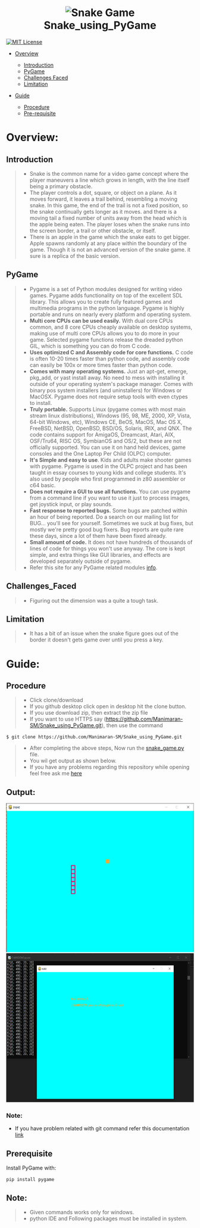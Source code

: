 <h1 align="center">
  <img src="https://im.indiatimes.in/media/content/2018/Aug/snake_game_1533210447.jpg" alt="Snake Game"><br>
  Snake_using_PyGame
</h1>

[![MIT License](https://img.shields.io/badge/license-MIT-blue.svg?style=flat)](https://github.com/Manimaran-SM/Snake_using_PyGame/blob/master/LICENSE)

* [Overview](#Overview)
   * [Introduction](#Introduction)
   * [PyGame](#PyGame)
   * [Challenges Faced](#Challenges_Faced)
   * [Limitation](#Limitation)
   
* [Guide](#Guide)
  * [Procedure](#Procedure)
  * [Pre-requisite](#Prerequisite)


# Overview:
## Introduction
>* Snake is the common name for a video game concept where the player maneuvers a line which grows in length, with the line itself being a primary obstacle. 
>* The player controls a dot, square, or object on a plane. As it moves forward, it leaves a trail behind, resembling a moving snake. In this game, the end of the trail is not a fixed position, so the snake continually gets longer as it moves. and there is a moving tail a fixed number of units away from the head which is the apple being eaten. The player loses when the snake runs into the screen border, a trail or other obstacle, or itself.
>* There is an apple in the game which the snake eats to get bigger. Apple spawns randomly at any place within the boundary of the game. Though it is not an advanced version of the snake game. it sure is a replica of the basic version.

## PyGame
>* Pygame is a set of Python modules designed for writing video games. Pygame adds functionality on top of the excellent SDL library. This allows you to create fully featured games and multimedia programs in the python language.
Pygame is highly portable and runs on nearly every platform and operating system.
>* <b>Multi core CPUs can be used easily.</b> With dual core CPUs common, and 8 core CPUs cheaply available on desktop systems, making use of multi core CPUs allows you to do more in your game. Selected pygame functions release the dreaded python GIL, which is something you can do from C code.
>* <b>Uses optimized C and Assembly code for core functions.</b> C code is often 10-20 times faster than python code, and assembly code can easily be 100x or more times faster than python code.
>* <b>Comes with many operating systems.</b> Just an apt-get, emerge, pkg_add, or yast install away. No need to mess with installing it outside of your operating system's package manager. Comes with binary pos system installers (and uninstallers) for Windows or MacOSX. Pygame does not require setup tools with even ctypes to install.
>* <b>Truly portable.</b> Supports Linux (pygame comes with most main stream linux distributions), Windows (95, 98, ME, 2000, XP, Vista, 64-bit Windows, etc), Windows CE, BeOS, MacOS, Mac OS X, FreeBSD, NetBSD, OpenBSD, BSD/OS, Solaris, IRIX, and QNX. The code contains support for AmigaOS, Dreamcast, Atari, AIX, OSF/Tru64, RISC OS, SymbianOS and OS/2, but these are not officially supported. You can use it on hand held devices, game consoles and the One Laptop Per Child (OLPC) computer.
>* <b>It's Simple and easy to use</b>. Kids and adults make shooter games with pygame. Pygame is used in the OLPC project and has been taught in essay courses to young kids and college students. It's also used by people who first programmed in z80 assembler or c64 basic.
>* <b>Does not require a GUI to use all functions.</b> You can use pygame from a command line if you want to use it just to process images, get joystick input, or play sounds.
>* <b>Fast response to reported bugs.</b> Some bugs are patched within an hour of being reported. Do a search on our mailing list for BUG... you'll see for yourself. Sometimes we suck at bug fixes, but mostly we're pretty good bug fixers. Bug reports are quite rare these days, since a lot of them have been fixed already.
>* <b>Small amount of code.</b> It does not have hundreds of thousands of lines of code for things you won't use anyway. The core is kept simple, and extra things like GUI libraries, and effects are developed separately outside of pygame.
>* Refer this site for any PyGame related modules [info](https://devdocs.io/pygame/).

## Challenges_Faced
>* Figuring out the dimension was a quite a tough task. 

## Limitation
>* It has a bit of an issue when the snake figure goes out of the border it doesn't gets game over until you press a key.

# Guide:
## Procedure
>* Click clone/download
>* If you github desktop click open in desktop hit the clone button. 
>* If you use download zip, then extract the zip file  
>* If you want to use HTTPS say (https://github.com/Manimaran-SM/Snake_using_PyGame.git), then use the command
``` 
$ git clone https://github.com/Manimaran-SM/Snake_using_PyGame.git
```
>* After completing the above steps, Now run the [snake_game.py](https://github.com/Manimaran-SM/Snake_using_PyGame/blob/master/snake_game.py) file. 
>* You wil get output as shown below.
>* If you have any problems regarding this repository while opening feel free ask me [here](https://github.com/Manimaran-SM/Snake_using_PyGame/issues/new)

## Output:
<p align="center">
  <img src="https://github.com/Manimaran-SM/Snake_using_PyGame/blob/master/output1.png" height="400" width="800" alt="Output">
  <br>
  <img src="https://github.com/Manimaran-SM/Snake_using_PyGame/blob/master/output.png" height="400" width="800" alt="Output">
</p>

### Note:
* If you have problem related with git command refer this documentation [link](https://git-scm.com/book/en/v2/Git-Basics-Getting-a-Git-Repository)

## Prerequisite
Install PyGame with:

```
pip install pygame
```
## Note:
>* Given commands works only for windows.
>* python IDE and Following packages must be installed in system.
    
